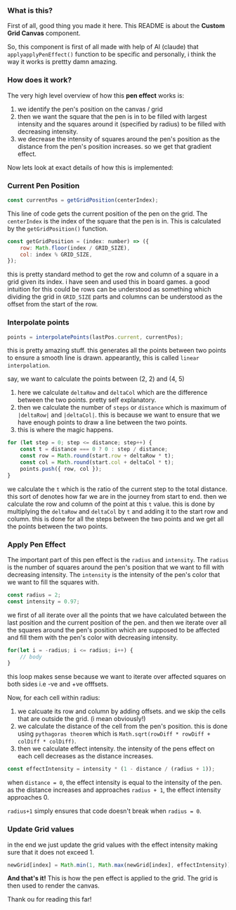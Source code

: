 ### **What is this?**

First of all, good thing you made it here. This README is about the **Custom Grid Canvas** component.

So, this component is first of all made with help of AI (claude) that `applyapplyPenEffect()` function to be specific and personally, i think the way it works is prettty damn amazing.

### **How does it work?**

The very high level overview of how this **pen effect** works is:

1. we identify the pen's position on the canvas / grid
2. then we want the square that the pen is in to be filled with largest intensity and the squares around it (specified by radius) to be filled with decreasing intensity.
3. we decrease the intensity of squares around the pen's position as the distance from the pen's position increases. so we get that gradient effect.

Now lets look at exact details of how this is implemented:

### Current Pen Position
```javascript
const currentPos = getGridPosition(centerIndex);
```


This line of code gets the current position of the pen on the grid. The `centerIndex` is the index of the square that the pen is in. This is calculated by the `getGridPosition()` function.

```javascript
const getGridPosition = (index: number) => ({
	row: Math.floor(index / GRID_SIZE),
	col: index % GRID_SIZE,
});
```
this is pretty standard method to get the row and column of a square in a grid given its index. i have seen and used this in board games. a good intuition for this could be rows can be understood as something which dividing the grid in `GRID_SIZE` parts and columns can be understood as the offset from the start of the row.

### Interpolate points
```javascript
points = interpolatePoints(lastPos.current, currentPos);
```
this is pretty amazing stuff. this generates all the points between two points to ensure a smooth line is drawn. appearantly, this is called `linear interpolation`.

say, we want to calculate the points between (2, 2) and (4, 5)
1. here we calculate `deltaRow` and `deltaCol` which are the difference between the two points. pretty self explanatory.
2. then we calculate the number of `steps` or `distance` which is maximum of `|deltaRow|` and `|deltaCol|`. this is because we want to ensure that we have enough points to draw a line between the two points.
3. this is where the magic happens.
```javascript
for (let step = 0; step <= distance; step++) {
	const t = distance === 0 ? 0 : step / distance;
	const row = Math.round(start.row + deltaRow * t);
	const col = Math.round(start.col + deltaCol * t);
	points.push({ row, col });
}
```
we calculate the `t` which is the ratio of the current step to the total distance. this sort of denotes how far we are in the journey from start to end.
then we calculate the row and column of the point at this `t` value. this is done by multiplying the `deltaRow` and `deltaCol` by `t` and adding it to the start row and column.
this is done for all the steps between the two points and we get all the points between the two points.

### Apply Pen Effect
The important part of this pen effect is the `radius` and `intensity`. The `radius` is the number of squares around the pen's position that we want to fill with decreasing intensity. The `intensity` is the intensity of the pen's color that we want to fill the squares with.

```javascript
const radius = 2;
const intensity = 0.97;
```

we first of all iterate over all the points that we have calculated between the last position and the current position of the pen.
and then we iterate over all the squares around the pen's position which are supposed to be affected and fill them with the pen's color with decreasing intensity.

```javascript
for(let i = -radius; i <= radius; i++) {
    // body
}
```
this loop makes sense because we want to iterate over affected squares on both sides i.e -ve and +ve offfsets.

Now, for each cell within radius:
1. we calcuate its row and column by adding offsets. and we skip the cells that are outside the grid. (i mean obviously!)
2. we calculate the distance of the cell from the pen's position. this is done using `pythagoras theorem` which is `Math.sqrt(rowDiff * rowDiff + colDiff * colDiff)`.
3. then we calculate effect intensity. the intensity of the pens effect on each cell decreases as the distance increases.

```javascript
const effectIntensity = intensity * (1 - distance / (radius + 1));
```

when `distance = 0`, the effect intensity is equal to the intensity of the pen. as the distance increases and approaches `radius + 1`, the effect intensity approaches 0.

`radius+1` simply ensures that code doesn't break when `radius = 0`.

### Update Grid values
in the end we just update the grid values with the effect intensity making sure that it does not exceed 1.

```javascript
newGrid[index] = Math.min(1, Math.max(newGrid[index], effectIntensity));
```

**And that's it!** This is how the pen effect is applied to the grid. The grid is then used to render the canvas. 

Thank ou for reading this far!